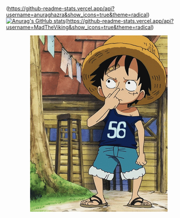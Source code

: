 (https://github-readme-stats.vercel.app/api?username=anuraghazra&show_icons=true&theme=radical)
[![Anurag's GitHub stats](https://github-readme-stats.vercel.app/api?username=MadTheViking)](https://github.com/MadTheViking/github-readme-stats)(https://github-readme-stats.vercel.app/api?username=MadTheViking&show_icons=true&theme=radical)
<div align='center'>

![it's me](readme.gif)

</div>
